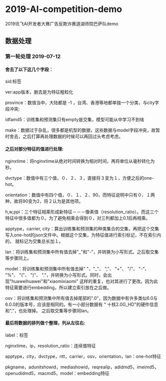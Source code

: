 # 2019-AI-competition-demo
2019讯飞AI开发者大赛广告反欺诈赛道湖师院巴萨队demo

## 数据处理
### 第一轮处理 2019-07-12
#### 舍去了以下这几个字段：

sid:标签

ver:app版本，删去是为特征粗粒化

province：数值当中，大陆都是 -1 ，台湾、香港等地都单独一个分类，与city字段冲突;

idfamd5：训练集和预测集只有empty是交集，模型可能从中学习不到啥

make：数据过于杂乱，很多都是机型的数据，这些数据与model字段冲突，故暂时舍去，之后打算再处理数据的时候可以再回过头考虑考虑。

#### 之后对部分特征的值进行处理:

nginxtime：将nginxtime从绝对时间转换为相对时间，再将单位从毫秒转化为秒。

dvctype：数值中有三个值，０、２、３，直接将３变为１，方便之后的one-hot。

orientation：数值中有四个值，０、１、２、90，而特征说明中只有０、１两种，故将90变为2，将２认为是其他项。

h,w,ppi：三个特征相乘形成新特征－－－像素值（resolution_ratio）。而这三个特征中很多值都为０。为了避免相乘会得到０，对三列都加上0.1后再相乘。

apptype，carrier, city：算出训练集和预测集的种类集合的交集，再把这个交集写入one-hot的json文件中。根据这个交集，为特征值进行索引标记，不在索引内的，
就标记为交集总长加１。

lan：将训练集和预测集中所有值去掉"_"和"-"，并转换为小写形式。之后取交集等步骤同上。

model：将训练集和预测集中所有值去掉" "、"_"、 ","、 "+"、 "/"、 "-"、 "%"、 "("、 ")"、 "."，并转换为小写形式。同时，会出现"huaweihuawei"和"xiaomixiaomi"
这样的重复，也对其进行了更改。因为此特征需要进行embedding，所以建立索引放在之后做。

osv：将训练集和预测集中所有值去掉尾部的".0"，因为数据中有许多类似6.0与6.0.0的版本号，应该是相同的。有一小部分数据有 " 十核2.0G_HD"的硬件信息和","，也处理掉。
之后取交集等步骤同lan。

#### 最后将数据的排列做个整理，列从左往右:

label：标签

nginxtime，ip，resolution_ratio：连续值特征

apptype，city，dvctype，ntt，carrier，osv，orientation，lan：one-hot特征

pkgname，adunitshowid，mediashowid，reqrealip，adidmd5，imeimd5，openudidmd5，macmd5，model：embedding特征
